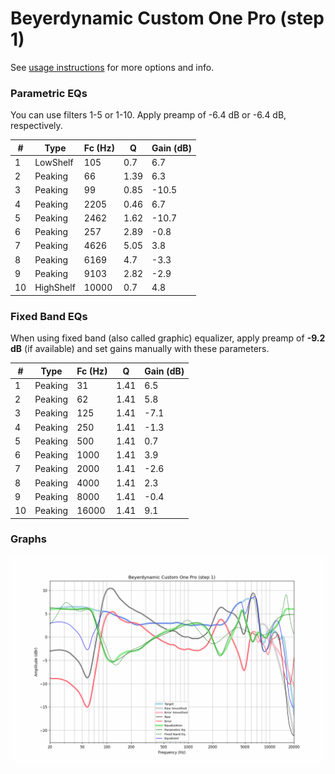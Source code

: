 # Beyerdynamic Custom One Pro (step 1)
See [usage instructions](https://github.com/jaakkopasanen/AutoEq#usage) for more options and info.

### Parametric EQs
You can use filters 1-5 or 1-10. Apply preamp of -6.4 dB or -6.4 dB, respectively.

|   # | Type      |   Fc (Hz) |    Q |   Gain (dB) |
|-----|-----------|-----------|------|-------------|
|   1 | LowShelf  |       105 | 0.7  |         6.7 |
|   2 | Peaking   |        66 | 1.39 |         6.3 |
|   3 | Peaking   |        99 | 0.85 |       -10.5 |
|   4 | Peaking   |      2205 | 0.46 |         6.7 |
|   5 | Peaking   |      2462 | 1.62 |       -10.7 |
|   6 | Peaking   |       257 | 2.89 |        -0.8 |
|   7 | Peaking   |      4626 | 5.05 |         3.8 |
|   8 | Peaking   |      6169 | 4.7  |        -3.3 |
|   9 | Peaking   |      9103 | 2.82 |        -2.9 |
|  10 | HighShelf |     10000 | 0.7  |         4.8 |

### Fixed Band EQs
When using fixed band (also called graphic) equalizer, apply preamp of **-9.2 dB** (if available) and set gains manually with these parameters.

|   # | Type    |   Fc (Hz) |    Q |   Gain (dB) |
|-----|---------|-----------|------|-------------|
|   1 | Peaking |        31 | 1.41 |         6.5 |
|   2 | Peaking |        62 | 1.41 |         5.8 |
|   3 | Peaking |       125 | 1.41 |        -7.1 |
|   4 | Peaking |       250 | 1.41 |        -1.3 |
|   5 | Peaking |       500 | 1.41 |         0.7 |
|   6 | Peaking |      1000 | 1.41 |         3.9 |
|   7 | Peaking |      2000 | 1.41 |        -2.6 |
|   8 | Peaking |      4000 | 1.41 |         2.3 |
|   9 | Peaking |      8000 | 1.41 |        -0.4 |
|  10 | Peaking |     16000 | 1.41 |         9.1 |

### Graphs
![](./Beyerdynamic%20Custom%20One%20Pro%20(step%201).png)
